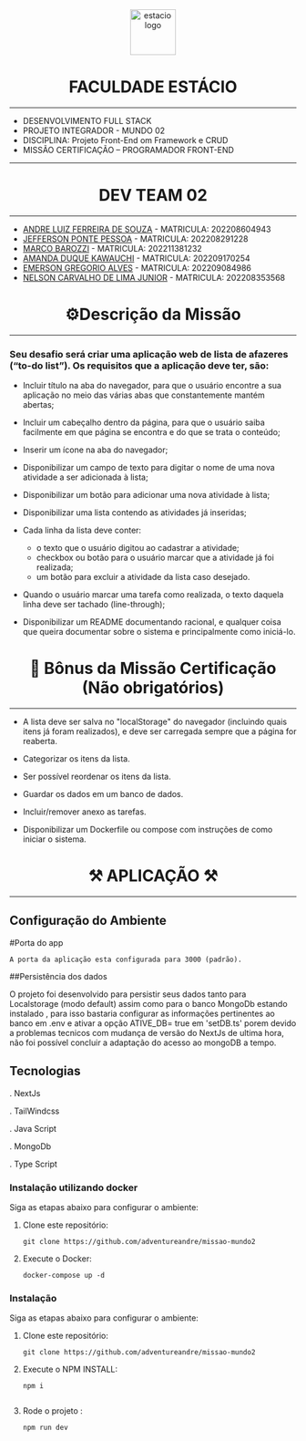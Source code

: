 <!-- PROJECT LOGO -->
<div align="center">
   <a href="https://github.com/othneildrew/Best-README-Template">
      <img src="https://github.com/Dev-Team-04/Sistema-de-Gerenciamento-de-Ferramentas/blob/versao_final/estacio_sem_nome.ico" alt="estacio logo" width="80"                  height="80">
   </a>
    <h1 align="center">FACULDADE ESTÁCIO</h1>
     <hr>
</div> 

* DESENVOLVIMENTO FULL STACK
* PROJETO INTEGRADOR - MUNDO 02
* DISCIPLINA: Projeto Front-End om Framework e CRUD
* MISSÃO CERTIFICAÇÃO – PROGRAMADOR FRONT-END

<hr>

 <h1 align="center"> DEV TEAM 02 </h1>
 <hr>

* [ANDRE LUIZ FERREIRA DE SOUZA](https://github.com/adventureandre) - MATRICULA: 202208604943
* [JEFFERSON PONTE PESSOA](https://github.com/jeffersonkako) - MATRICULA: 202208291228
* [MARCO BAROZZI](https://github.com/msbzz) - MATRICULA: 202211381232
* [AMANDA DUQUE KAWAUCHI](https://github.com/madukisp) - MATRICULA: 202209170254
* [EMERSON GREGORIO ALVES](https://github.com/Gregdev22) - MATRICULA: 202209084986
* [NELSON CARVALHO DE LIMA JUNIOR](https://github.com/MamboDark) - MATRICULA: 202208353568

 <h1 align="center"> ⚙️Descrição da Missão  </h1>
 <hr>


<h3>Seu desafio será criar uma aplicação web de lista de afazeres (“to-do list”). Os requisitos que a aplicação deve ter, são: </h3>

* Incluir título na aba do navegador, para que o usuário encontre a sua aplicação no meio das várias abas que constantemente mantém abertas; 

* Incluir um cabeçalho dentro da página, para que o usuário saiba facilmente em que página se encontra e do que se trata o conteúdo; 

* Inserir um ícone na aba do navegador; 

* Disponibilizar um campo de texto para digitar o nome de uma nova atividade a ser adicionada à lista; 

* Disponibilizar um botão para adicionar uma nova atividade à lista; 

* Disponibilizar uma lista contendo as atividades já inseridas; 

* Cada linha da lista deve conter:  

    - o texto que o usuário digitou ao cadastrar a atividade; 
    - checkbox ou botão para o usuário marcar que a atividade já foi realizada;  
    - um botão para excluir a atividade da lista caso desejado. 

* Quando o usuário marcar uma tarefa como realizada, o texto daquela linha deve ser tachado (line-through); 
* Disponibilizar um README documentando racional, e qualquer coisa que queira documentar sobre o sistema e principalmente como iniciá-lo. 

 <h1 align="center"> 🌟 Bônus da Missão Certificação (Não obrigatórios)  </h1>
 <hr>

* A lista deve ser salva no "localStorage" do navegador (incluindo quais itens já foram realizados), e deve ser carregada sempre que a página for reaberta. 

* Categorizar os itens da lista. 

* Ser possível reordenar os itens da lista. 

* Guardar os dados em um banco de dados. 

* Incluir/remover anexo as tarefas. 

* Disponibilizar um Dockerfile ou compose com instruções de como iniciar o sistema. 

 <h1 align="center"> ⚒ APLICAÇÃO ⚒ </h1>
 <hr>

## Configuração do Ambiente
   
   #Porta do app
   
    A porta da aplicação esta configurada para 3000 (padrão).

##Persistência dos dados

   O projeto foi desenvolvido para persistir seus dados tanto para Localstorage (modo default) assim como para o banco MongoDb estando instalado , para isso bastaria configurar as informações pertinentes ao banco em .env  e ativar a opção ATIVE_DB= true em 'setDB.ts'
porem devido a problemas tecnicos com mudança de versão do NextJs de ultima hora, não foi possível concluir a adaptação do acesso ao mongoDB a tempo.     
  
## Tecnologias

. NextJs

. TailWindcss

. Java Script

. MongoDb

. Type Script

### Instalação utilizando docker
Siga as etapas abaixo para configurar o ambiente:

1. Clone este repositório:
   ```shell
   git clone https://github.com/adventureandre/missao-mundo2

2. Execute o Docker:
   ```shell
   docker-compose up -d

### Instalação
Siga as etapas abaixo para configurar o ambiente:

1. Clone este repositório:
   ```shell
   git clone https://github.com/adventureandre/missao-mundo2

2. Execute o NPM INSTALL:
   ```shell
   npm i
   

3. Rode o projeto :
   ```shell
   npm run dev
